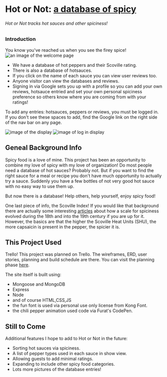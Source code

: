 # Hot or Not: [a database of spicy](https://hotsauce-database.herokuapp.com/)
###### Hot or Not tracks hot sauces and other spiciness!
### Introduction
You know you've reached us when you see the firey spice!
![an image of the welcome page](https://i.imgur.com/h4hfh1C.png)
 
- We have a database of hot peppers and their Scoville rating.  
- There is also a database of hotsauces.
- If you click on the name of each sauce you can view user reviews too.
- Anyone visitor can view the databases and reviews.
- Signing in via Google sets you up with a profile so you can add your own reviews, hotsauce entried and set your own personal spiciness preference so others know where you are coming from with your ratings!

To add any entries: hotsauces, peppers or reviews, you must be logged in. If you don't see these spaces to add, find the Google link on the right side of the nav bar on any page. 

![image of the display](https://i.imgur.com/KU3sQZx.png)
![image of log in display](https://i.imgur.com/dapufQY.png)

## Geneal Background Info

Spicy food is a love of mine.  This project has been an opportunity to combine my love of spicy with my love of organization!  Do most people need a database of hot sauces?  Probably not. But if you want to find the right sauce for a meal or recipe you don't have much opportunity to actually try a sauce. Suddenly you have a few bottles of not very good hot sauce with no easy way to use them up. 

But now there is a database! Help others, help yourself, enjoy spicy food!

One last piece of info, the Scoville Index! If you would like that background there are actually some interesting [articles](https://www.chilliworld.com/factfile/scoville-scale) about how a scale for spiciness evolved during the 18th and into the 19th century if you are up for it.  However, the basics are that the higher the Scoville Heat Units (SHU), the more capsaicin is present in the pepper, the spicier it is. 

## This Project Used
Trello! This project was planned on Trello.  The wireframes, ERD, user stories, planning and build schedule are there. You can visit the planning phase [here](https://trello.com/b/ISjTNvpC/unit-2-project). 

The site itself is built using:
- Mongoose and MongoDB
- Express
- Node
- and of course HTML,CSS,JS
- the fun font is used via personal use only license from Kong Font.
- the chili pepper animation used code via Furat's CodePen.

## Still to Come
Additional features I hope to add to Hot or Not in the future:
- Sorting hot sauces via spiciness.
- A list of pepper types used in each sauce in show view.
- Allowing guests to add minimal ratings.
- Expanding to include other spicy food categories. 
- Lots more pictures of the database entries!